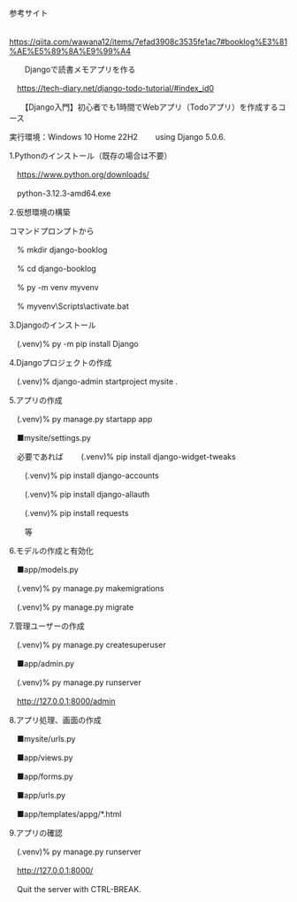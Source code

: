 参考サイト

　https://qiita.com/wawana12/items/7efad3908c3535fe1ac7#booklog%E3%81%AE%E5%89%8A%E9%99%A4

　　Djangoで読書メモアプリを作る

　https://tech-diary.net/django-todo-tutorial/#index_id0

　　【Django入門】初心者でも1時間でWebアプリ（Todoアプリ）を作成するコース

実行環境：Windows 10 Home 22H2
　　using Django 5.0.6.

1.Pythonのインストール（既存の場合は不要）

　https://www.python.org/downloads/

　python-3.12.3-amd64.exe

2.仮想環境の構築

コマンドプロンプトから

　% mkdir django-booklog

　% cd django-booklog

　% py -m venv myvenv

　% myvenv\Scripts\activate.bat

3.Djangoのインストール

　(.venv)% py -m pip install Django

4.Djangoプロジェクトの作成

　(.venv)% django-admin startproject mysite .

5.アプリの作成

　(.venv)% py manage.py startapp app

　■mysite/settings.py

　必要であれば
　　(.venv)% pip install django-widget-tweaks

　　(.venv)% pip install django-accounts

　　(.venv)% pip install django-allauth

　　(.venv)% pip install requests

　　等

6.モデルの作成と有効化

　■app/models.py

　(.venv)% py manage.py makemigrations

　(.venv)% py manage.py migrate

7.管理ユーザーの作成

　(.venv)% py manage.py createsuperuser

　■app/admin.py

　(.venv)% py manage.py runserver

　http://127.0.0.1:8000/admin

8.アプリ処理、画面の作成

　■mysite/urls.py

　■app/views.py

　■app/forms.py

　■app/urls.py

　■app/templates/appg/*.html

9.アプリの確認

　(.venv)% py manage.py runserver

　http://127.0.0.1:8000/

　Quit the server with CTRL-BREAK.
